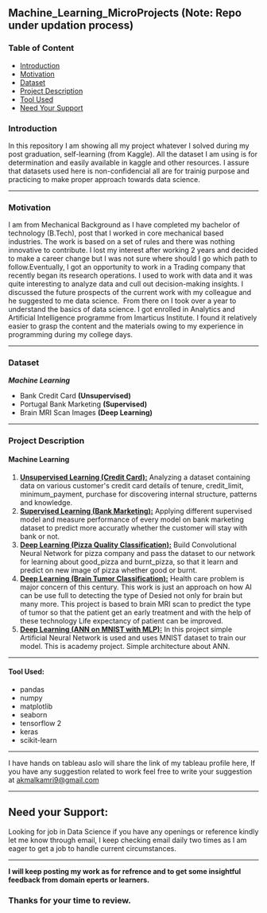## Machine_Learning_MicroProjects (Note: Repo under updation process)

### Table of Content
  - [Introduction](#introduction)
  - [Motivation](#motivation)
  - [Dataset](#dataset)
  - [Project Description](#project-description)
  - [Tool Used](#tool-used)
  - [Need Your Support](#need-your-support)

### Introduction
In this repository I am showing all my project whatever I solved during my post graduation, self-learning (from Kaggle). All the dataset I am using is for determination and easily available in kaggle and other resources. I assure that datasets used here is non-confidencial all are for trainig purpose and practicing to make proper approach towards data science.

---

### Motivation
I am from Mechanical Background as I have completed my bachelor of technology (B.Tech), post that I worked in core mechanical based industries. The work is based on a set of rules and there was nothing innovative to contribute. I lost my interest after working 2 years and decided to make a career change but I was not sure where should I go which path to follow.Eventually, I got an opportunity to work in a Trading company that recently began its research operations. I used to work with data and it was quite interesting to analyze data and cull out decision-making insights. I discussed the future prospects of the current work with my colleague and he suggested to me data science.  From there on I took over a year to understand the basics of data science. I got enrolled in Analytics and Artificial Intelligence programme from Imarticus Institute. I found it relatively easier to grasp the content and the materials owing to my experience in programming during my college days.

---

### Dataset

  ***Machine Learning***
  - Bank Credit Card **(Unsupervised)**
  - Portugal Bank Marketing **(Supervised)**
  - Brain MRI Scan Images **(Deep Learning)**

---

### Project Description

#### Machine Learning
   1. [**Unsupervised Learning (Credit Card):**](https://github.com/akmal1994/Machine_Learning_MicroProjects/blob/main/ML-Unsupervised-Learning/Bank-Clustering.ipynb) Analyzing a dataset containing data on various customer's credit card details of tenure, credit_limit,     minimum_payment, purchase for discovering internal structure, patterns and knowledge.
   2. [**Supervised Learning (Bank Marketing):**](https://github.com/akmal1994/Machine_Learning_MicroProjects/blob/main/ML-Supervised-Learning/Bank_Marketing_Classification.ipynb) Applying different supervised model and measure performance of every model on bank marketing dataset to predict more accuratly whether the customer will stay with bank or not.
   3. [**Deep Learning (Pizza Quality Classification):**](https://github.com/akmal1994/Machine_Learning_MicroProjects/blob/main/Deep%20Learning/Pizza_Classification_CNN%20(DL).ipynb) Build Convolutional Neural Network for pizza company and pass the dataset to our network for learning about good_pizza and burnt_pizza, so that it learn and predict on new image of pizza whether good or burnt.
   4. [**Deep Learning (Brain Tumor Classification):**](https://github.com/akmal1994/Machine_Learning_MicroProjects/blob/main/Deep%20Learning/Brain-Tumor-Classification.ipynb) Health care problem is major concern of this century. This work is just an approach on how AI can be use full to detecting the type of Desied not only for brain but many more. This project is based to brain MRI scan to predict the type of tumor so that the patient get an early treatment and with the help of these technology Life expectancy of patient can be improved.
   5. [**Deep Learning (ANN on MNIST with MLP):**](https://github.com/akmal1994/Machine_Learning_MicroProjects/blob/main/Deep%20Learning/Deep%20Learning%20(MNIST%20with%20MLP).ipynb) In this project simple Artificial Neural Network is used and uses MNIST dataset to train our model. This is academy project. Simple architecture about ANN.


---

#### Tool Used:

  - pandas
  - numpy
  - matplotlib
  - seaborn
  - tensorflow 2
  - keras
  - scikit-learn

---

I have hands on tableau aslo will share the link of my tableau profile here, If you have any suggestion related to work feel free to write your suggestion at akmalkamri9@gmail.com 

---

## Need your Support:
Looking for job in Data Science if you have any openings or reference kindly let me know through email, I keep checking email daily two times as I am eager to get a job to handle current circumstances.

---

**I will keep posting my work as for refrence and to get some insightful feedback from domain eperts or learners.**

### Thanks for your time to review.
